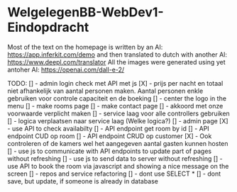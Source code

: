 # WelgelegenBB-WebDev1-Eindopdracht

Most of the text on the homepage is written by an AI: https://app.inferkit.com/demo and then translated to dutch with another AI: https://www.deepl.com/translator
All the images were generated using yet antoher AI: https://openai.com/dall-e-2/


TODO:
[] - admin login check met API met js
[X] - prijs per nacht en totaal niet afhankelijk van aantal personen maken. Aantal personen enkle gebruiken voor controle capaciteit en de boeking
[] - center the logo in the menu
[] - make rooms page
[] - make contact page
[] - akkoord met onze voorwaarde verplicht maken
[] - service laag voor alle controllers gebruiken
[] - logica verplaatsen naar service laag (Welke logica?)
[] - admin page
[X] - use API to check availabilty
[] - API endpoint get room by id
[] - API endpoint CUD op room
[] - API endpoint CRUD op customer
[X] - Ook controleren of de kamers wel het aangegeven aantal gasten kunnen hosten
[] - use js to communicate with API endpoints to update part of pages without refreshing
[] - use js to send data to server without refreshing
[] - use API to book the room via javascript and showing a nice message on the screen
[] - repos and service refactoring
[] - dont use SELECT *
[] - dont save, but update, if someone is already in database